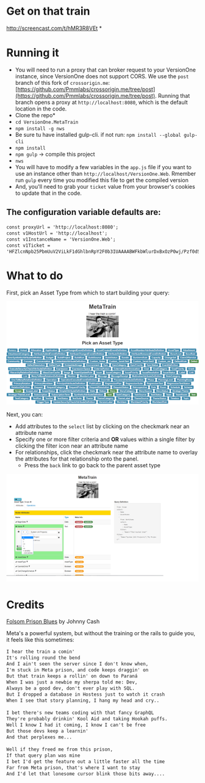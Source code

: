 # Get on that train

http://screencast.com/t/hMR3R8VEt *

# Running it

* You will need to run a proxy that can broker request to your VersionOne instance, since VersionOne does not support CORS. We use the `post` branch of this fork of `crossorigin.me`: [https://github.com/Pmmlabs/crossorigin.me/tree/post](https://github.com/Pmmlabs/crossorigin.me/tree/post). Running that branch opens a proxy at `http://localhost:8080`, which is the default location in the code.
* Clone the repo* 
* `cd VersionOne.MetaTrain`
* `npm install -g nws`
* Be sure tu have installed gulp-cli. if not run: `npm install --global gulp-cli`
* `npm install`
* `npm gulp` -> compile this project 
* `nws`
* You will have to modify a few variables in the `app.js` file if you want to use an instance other than `http://localhost/VersionOne.Web`. Rmember run `gulp` every time you modified this file to get the compiled version
* And, you'll need to grab your `ticket` value from your browser's cookies to update that in the code.

## The configuration variable defaults are:

```ES6
const proxyUrl = 'http://localhost:8080';
const v1HostUrl = 'http://localhost';
const v1InstanceName = 'VersionOne.Web';
const v1Ticket = 'HFZlcnNpb25PbmUuV2ViLkF1dGhlbnRpY2F0b3IUAAAABWFkbWlurDxBxOzP0wj/Pzf0dSjKKxAGqf4JFIdBMgObRKtwQRP1';
```


# What to do

First, pick an Asset Type from which to start building your query:

![assets.png](client/assets.png)

Next, you can:

* Add attributes to the `select` list by clicking on the checkmark near an attribute name
* Specify one or more filter criteria and **OR** values within a single filter by clicking the filter icon near an attribute name
* For relationships, click the checkmark near the attribute name to overlay the attributes for that relationship onto the panel.
  * Press the `back` link to go back to the parent asset type

![attributes.png](client/attributes.png)  

# Credits

[Folsom Prison Blues](https://www.youtube.com/watch?v=UZkrVSB4uAw) by Johnny Cash

Meta's a powerful system, but without the training or the rails to guide you, it feels like this sometimes:

```text
I hear the train a comin'
It's rolling round the bend
And I ain't seen the server since I don't know when,
I'm stuck in Meta prison, and code keeps draggin' on
But that train keeps a rollin' on down to Paraná
When I was just a newbie my sherpa told me: Dev,
Always be a good dev, don't ever play with SQL.
But I dropped a database in Hostess just to watch it crash
When I see that story planning, I hang my head and cry..

I bet there's new teams coding with that fancy GraphQL
They're probably drinkin' Kool Aid and taking Hookah puffs.
Well I know I had it coming, I know I can't be free
But those devs keep a learnin'
And that perplexes me...

Well if they freed me from this prison,
If that query plan was mine
I bet I'd get the feature out a little faster all the time
Far from Meta prison, that's where I want to stay
And I'd let that lonesome cursor blink those bits away....
```
